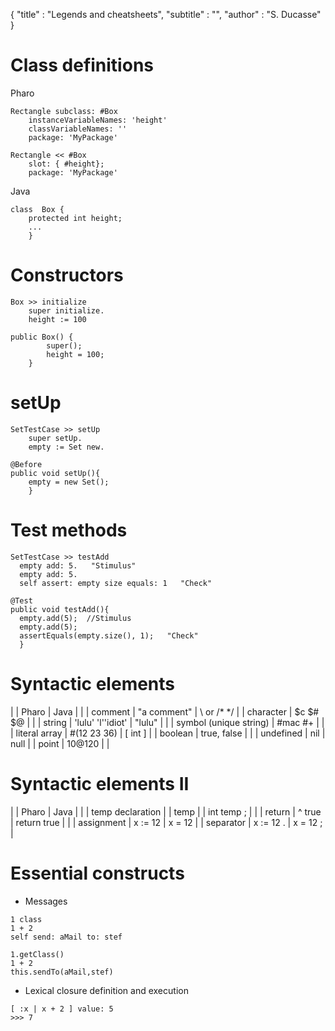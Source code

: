 {
"title" : "Legends and cheatsheets",
"subtitle" : "",
"author" : "S. Ducasse"
}

# Class definitions
Pharo
```
Rectangle subclass: #Box
	instanceVariableNames: 'height'
	classVariableNames: ''
	package: 'MyPackage'
```

```
Rectangle << #Box
	slot: { #height}; 
	package: 'MyPackage'
```
Java
```
class  Box {
	protected int height;
	...
	}
```

# Constructors

```
Box >> initialize
	super initialize.
	height := 100
```

```
public Box() {
        super();
        height = 100;
    }
```

# setUp

```
SetTestCase >> setUp
	super setUp.
	empty := Set new.
```

```
@Before
public void setUp(){
	empty = new Set();
	}
```

# Test methods

```
SetTestCase >> testAdd 
  empty add: 5.   "Stimulus"
  empty add: 5.
  self assert: empty size equals: 1   "Check"
```
  
```
@Test
public void testAdd(){ 
  empty.add(5);  //Stimulus
  empty.add(5);  
  assertEquals(empty.size(), 1);   "Check"
  }
```

# Syntactic elements

|  | Pharo | Java |  |
| comment | "a comment" | \\ or /* */ |
| character | \$c \$# \$@ |  |
| string | 'lulu' 'l''idiot' | "lulu" |  |
| symbol \(unique string\) | #mac #+ |  |
| literal array | #\(12 23 36\) | \[ int \] |
| boolean | true, false |  |
| undefined | nil | null |
| point | 10@120 |  |
# Syntactic elements II 

|  | Pharo | Java |  |
| temp declaration | | temp | | int temp ; |  |
| return | ^ true | return true |  |
| assignment | x := 12 | x = 12 |
| separator | x := 12 . | x = 12 ; |
# Essential constructs
- Messages

```
1 class
1 + 2
self send: aMail to: stef
```

```
1.getClass()
1 + 2 
this.sendTo(aMail,stef)
```
- Lexical closure definition and execution

```
[ :x | x + 2 ] value: 5
>>> 7 
```
